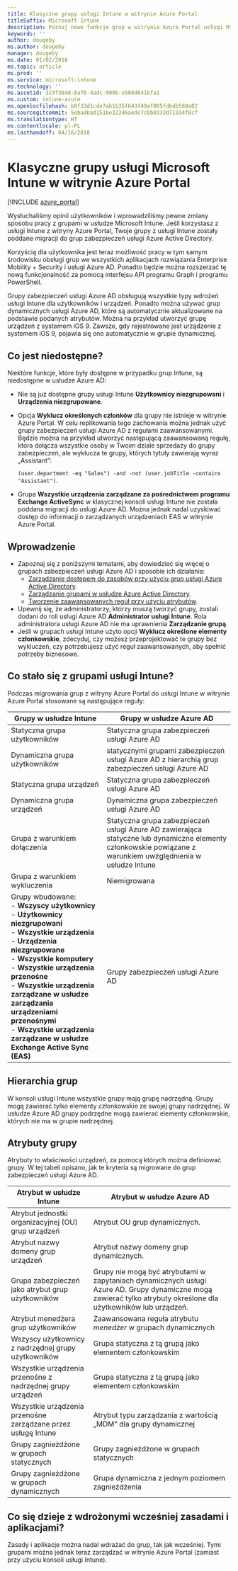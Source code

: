 ```yaml
---
title: Klasyczne grupy usługi Intune w witrynie Azure Portal
titleSuffix: Microsoft Intune
description: Poznaj nowe funkcje grup w witrynie Azure Portal usługi Microsoft Intune.
keywords: ''
author: dougeby
ms.author: dougeby
manager: dougeby
ms.date: 01/02/2018
ms.topic: article
ms.prod: ''
ms.service: microsoft-intune
ms.technology: ''
ms.assetid: 323f384d-8a76-4adc-999b-e508d641bfa1
ms.custom: intune-azure
ms.openlocfilehash: b8f33d1cde7ab1b35f643f49af005fdbdb560a02
ms.sourcegitcommit: 5eba4bad151be32346aedc7cbb0333d71934f8cf
ms.translationtype: HT
ms.contentlocale: pl-PL
ms.lasthandoff: 04/16/2018
---
```

# <a name="microsoft-intune-classic-groups-in-the-azure-portal"></a>Klasyczne grupy usługi Microsoft Intune w witrynie Azure Portal

[!INCLUDE [azure_portal](./includes/azure_portal.md)]

Wysłuchaliśmy opinii użytkowników i wprowadziliśmy pewne zmiany sposobu pracy z grupami w usłudze Microsoft Intune.
Jeśli korzystasz z usługi Intune z witryny Azure Portal, Twoje grupy z usługi Intune zostały poddane migracji do grup zabezpieczeń usługi Azure Active Directory.

Korzyścią dla użytkownika jest teraz możliwość pracy w tym samym środowisku obsługi grup we wszystkich aplikacjach rozwiązania Enterprise Mobility + Security i usługi Azure AD. Ponadto będzie można rozszerzać tę nową funkcjonalność za pomocą interfejsu API programu Graph i programu PowerShell.

Grupy zabezpieczeń usługi Azure AD obsługują wszystkie typy wdrożeń usługi Intune dla użytkowników i urządzeń. Ponadto można używać grup dynamicznych usługi Azure AD, które są automatycznie aktualizowane na podstawie podanych atrybutów. Można na przykład utworzyć grupę urządzeń z systemem iOS 9. Zawsze, gdy rejestrowane jest urządzenie z systemem iOS 9, pojawia się ono automatycznie w grupie dynamicznej.

## <a name="what-is-not-available"></a>Co jest niedostępne?

Niektóre funkcje, które były dostępne w przypadku grup Intune, są niedostępne w usłudze Azure AD:

- Nie są już dostępne grupy usługi Intune **Użytkownicy niezgrupowani** i **Urządzenia niezgrupowane**.
- Opcja **Wyklucz określonych członków** dla grupy nie istnieje w witrynie Azure Portal. W celu replikowania tego zachowania można jednak użyć grupy zabezpieczeń usługi Azure AD z regułami zaawansowanymi. Będzie można na przykład utworzyć następującą zaawansowaną regułę, która dołącza wszystkie osoby w Twoim dziale sprzedaży do grupy zabezpieczeń, ale wyklucza te grupy, których tytuły zawierają wyraz „Assistant”:

  `(user.department -eq "Sales") -and -not (user.jobTitle -contains "Assistant")`.
- Grupa **Wszystkie urządzenia zarządzane za pośrednictwem programu Exchange ActiveSync** w klasycznej konsoli usługi Intune nie została poddana migracji do usługi Azure AD. Można jednak nadal uzyskiwać dostęp do informacji o zarządzanych urządzeniach EAS w witrynie Azure Portal.

## <a name="how-to-get-started"></a>Wprowadzenie

- Zapoznaj się z poniższymi tematami, aby dowiedzieć się więcej o grupach zabezpieczeń usługi Azure AD i sposobie ich działania:
    -  [Zarządzanie dostępem do zasobów przy użyciu grup usługi Azure Active Directory](https://azure.microsoft.com/documentation/articles/active-directory-manage-groups/).
    -  [Zarządzanie grupami w usłudze Azure Active Directory](https://azure.microsoft.com/documentation/articles/active-directory-accessmanagement-manage-groups/).
    -  [Tworzenie zaawansowanych reguł przy użyciu atrybutów](https://azure.microsoft.com/documentation/articles/active-directory-accessmanagement-groups-with-advanced-rules/).
-  Upewnij się, że administratorzy, którzy muszą tworzyć grupy, zostali dodani do roli usługi Azure AD **Administrator usługi Intune**. Rola administratora usługi Azure AD nie ma uprawnienia **Zarządzanie grupą**.
-  Jeśli w grupach usługi Intune użyto opcji **Wyklucz określone elementy członkowskie**, zdecyduj, czy możesz przeprojektować te grupy bez wykluczeń, czy potrzebujesz użyć reguł zaawansowanych, aby spełnić potrzeby biznesowe.


## <a name="what-happened-to-intune-groups"></a>Co stało się z grupami usługi Intune?
Podczas migrowania grup z witryny Azure Portal do usługi Intune w witrynie Azure Portal stosowane są następujące reguły:

| Grupy w usłudze Intune|Grupy w usłudze Azure AD|
|-----------------------------------------------------------------------|-------------------------------------------------------------|
|Statyczna grupa użytkowników|Statyczna grupa zabezpieczeń usługi Azure AD|
|Dynamiczna grupa użytkowników|statycznymi grupami zabezpieczeń usługi Azure AD z hierarchią grup zabezpieczeń usługi Azure AD|
|Statyczna grupa urządzeń|Statyczna grupa zabezpieczeń usługi Azure AD|
|Dynamiczna grupa urządzeń|Dynamiczna grupa zabezpieczeń usługi Azure AD|
|Grupa z warunkiem dołączenia|Statyczna grupa zabezpieczeń usługi Azure AD zawierająca statyczne lub dynamiczne elementy członkowskie powiązane z warunkiem uwzględnienia w usłudze Intune|
|Grupa z warunkiem wykluczenia|Niemigrowana|
|Grupy wbudowane:<br>- **Wszyscy użytkownicy**<br>- **Użytkownicy niezgrupowani**<br>- **Wszystkie urządzenia**<br>- **Urządzenia niezgrupowane**<br>- **Wszystkie komputery**<br>- **Wszystkie urządzenia przenośne**<br>- **Wszystkie urządzenia zarządzane w usłudze zarządzania urządzeniami przenośnymi**<br>- **Wszystkie urządzenia zarządzane w usłudze Exchange Active Sync (EAS)**|Grupy zabezpieczeń usługi Azure AD|

## <a name="group-hierarchy"></a>Hierarchia grup

W konsoli usługi Intune wszystkie grupy mają grupę nadrzędną. Grupy mogą zawierać tylko elementy członkowskie ze swojej grupy nadrzędnej. W usłudze Azure AD grupy podrzędne mogą zawierać elementy członkowskie, których nie ma w grupie nadrzędnej.

## <a name="group-attributes"></a>Atrybuty grupy
Atrybuty to właściwości urządzeń, za pomocą których można definiować grupy. W tej tabeli opisano, jak te kryteria są migrowane do grup zabezpieczeń usługi Azure AD.

| Atrybut w usłudze Intune|Atrybut w usłudze Azure AD|
|-----------------------------------------------------------------------|-------------------------------------------------------------|
|Atrybut jednostki organizacyjnej (OU) grup urządzeń|Atrybut OU grup dynamicznych.|
|Atrybut nazwy domeny grup urządzeń|Atrybut nazwy domeny grup dynamicznych.|
|Grupa zabezpieczeń jako atrybut grup użytkowników|Grupy nie mogą być atrybutami w zapytaniach dynamicznych usługi Azure AD. Grupy dynamiczne mogą zawierać tylko atrybuty określone dla użytkowników lub urządzeń.|
|Atrybut menedżera grup użytkowników|Zaawansowana reguła atrybutu *menedżer* w grupach dynamicznych|
|Wszyscy użytkownicy z nadrzędnej grupy użytkowników|Grupa statyczna z tą grupą jako elementem członkowskim|
|Wszystkie urządzenia przenośne z nadrzędnej grupy urządzeń|Grupa statyczna z tą grupą jako elementem członkowskim|
|Wszystkie urządzenia przenośne zarządzane przez usługę Intune|Atrybut typu zarządzania z wartością „MDM” dla grupy dynamicznej|
|Grupy zagnieżdżone w grupach statycznych |Grupy zagnieżdżone w grupach statycznych|
|Grupy zagnieżdżone w grupach dynamicznych|Grupa dynamiczna z jednym poziomem zagnieżdżenia|

## <a name="what-happens-to-policies-and-apps-you-previously-deployed"></a>Co się dzieje z wdrożonymi wcześniej zasadami i aplikacjami?

Zasady i aplikacje można nadal wdrażać do grup, tak jak wcześniej. Tymi grupami można jednak teraz zarządzać w witrynie Azure Portal (zamiast przy użyciu konsoli usługi Intune).
